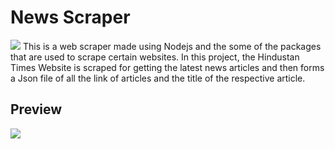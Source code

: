 # News Scraper
<img src ='https://th.bing.com/th/id/R.5ab0346b5585a876b1ede8735541c750?rik=fIGAorgeVW4Esw&riu=http%3a%2f%2fwww.masterbrand.com%2f-%2fmedia%2fmasterbrand%2fpages%2fdesign_101%2fnewspapers.jpg%3fw%3d200&ehk=IUNsXLcSoSFdB%2fBrG476%2fZkQ3vTamsmT9cfsd4DN3N0%3d&risl=&pid=ImgRaw&r=0'>
This is a web scraper made using Nodejs and the some of the packages that are used to scrape certain websites. In this project, the Hindustan Times Website is scraped for getting the latest news articles and then forms a Json file of all the link of articles and the title of the respective article.

## Preview 

<img src='https://github.com/krishanwalia30/news_scraper/assets/101003187/c52197c4-5d5d-44f6-b22c-2de042ad4aae'>
